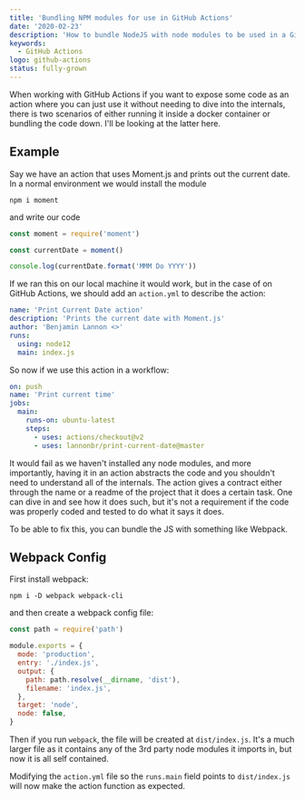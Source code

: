 ```yaml
---
title: 'Bundling NPM modules for use in GitHub Actions'
date: '2020-02-23'
description: 'How to bundle NodeJS with node modules to be used in a GitHub Action as GitHub does not include node modules automatically'
keywords:
  - GitHub Actions
logo: github-actions
status: fully-grown
---
```


When working with GitHub Actions if you want to expose some code as an action where you can just use it without needing to dive into the internals, there is two scenarios of either running it inside a docker container or bundling the code down. I'll be looking at the latter here.

## Example

Say we have an action that uses Moment.js and prints out the current date. In a normal environment we would install the module

```
npm i moment
```

and write our code

```js title=index.js
const moment = require('moment')

const currentDate = moment()

console.log(currentDate.format('MMM Do YYYY'))
```

If we ran this on our local machine it would work, but in the case of on GitHub Actions, we should add an `action.yml` to describe the action:

```yml title=action.yml
name: 'Print Current Date action'
description: 'Prints the current date with Moment.js'
author: 'Benjamin Lannon <>'
runs:
  using: node12
  main: index.js
```

So now if we use this action in a workflow:

```yml title=.github/workflows/main.yml
on: push
name: 'Print current time'
jobs:
  main:
    runs-on: ubuntu-latest
    steps:
      - uses: actions/checkout@v2
      - uses: lannonbr/print-current-date@master
```

It would fail as we haven't installed any node modules, and more importantly, having it in an action abstracts the code and you shouldn't need to understand all of the internals. The action gives a contract either through the name or a readme of the project that it does a certain task. One can dive in and see how it does such, but it's not a requirement if the code was properly coded and tested to do what it says it does.

To be able to fix this, you can bundle the JS with something like Webpack.

## Webpack Config

First install webpack:

```
npm i -D webpack webpack-cli
```

and then create a webpack config file:

```js title=webpack.config.js
const path = require('path')

module.exports = {
  mode: 'production',
  entry: './index.js',
  output: {
    path: path.resolve(__dirname, 'dist'),
    filename: 'index.js',
  },
  target: 'node',
  node: false,
}
```

Then if you run `webpack`, the file will be created at `dist/index.js`. It's a much larger file as it contains any of the 3rd party node modules it imports in, but now it is all self contained.

Modifying the `action.yml` file so the `runs.main` field points to `dist/index.js` will now make the action function as expected.
